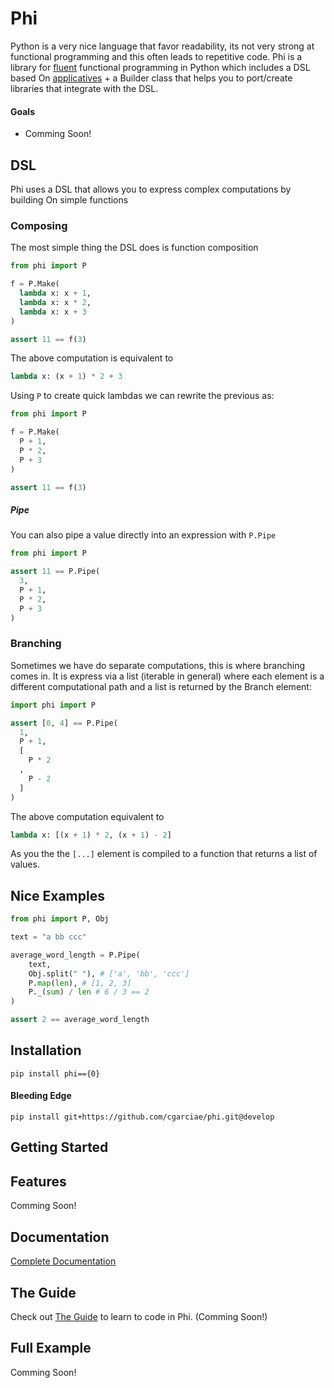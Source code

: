 # Phi
Python is a very nice language that favor readability, its not very strong at functional programming and this often leads to repetitive code.
Phi is a library for [fluent](https://en.wikipedia.org/wiki/Fluent_interface) functional programming in Python which includes a DSL based On [applicatives](http://learnyouahaskell.com/functors-applicative-functors-and-monoids) + a Builder class that helps you to port/create libraries that integrate with the DSL.

#### Goals

* Comming Soon!

## DSL
Phi uses a DSL that allows you to express complex computations by building On simple functions

### Composing
The most simple thing the DSL does is function composition

```python
from phi import P

f = P.Make(
  lambda x: x + 1,
  lambda x: x * 2,
  lambda x: x + 3
)

assert 11 == f(3)
```

The above computation is equivalent to

```python
lambda x: (x + 1) * 2 + 3
```

Using `P` to create quick lambdas we can rewrite the previous as:

```python
from phi import P

f = P.Make(
  P + 1,
  P * 2,
  P + 3
)

assert 11 == f(3)
```

##### Pipe

You can also pipe a value directly into an expression with `P.Pipe`

```python
from phi import P

assert 11 == P.Pipe(
  3,
  P + 1,
  P * 2,
  P + 3
)
```

### Branching
Sometimes we have do separate computations, this is where branching comes in. It is express via a list (iterable in general) where each element is a different computational path and a list is returned by the Branch element:

```python
import phi import P

assert [0, 4] == P.Pipe(
  1,
  P + 1,
  [
    P * 2
  ,
    P - 2
  ]
)
```

The above computation equivalent to

```python
lambda x: [(x + 1) * 2, (x + 1) - 2]
```

As you the the `[...]` element is compiled to a function that returns a list of values.

## Nice Examples

```python
from phi import P, Obj

text = "a bb ccc"

average_word_length = P.Pipe(
    text,
    Obj.split(" "), # ['a', 'bb', 'ccc']
    P.map(len), # [1, 2, 3]
    P._(sum) / len # 6 / 3 == 2
)

assert 2 == average_word_length
```

## Installation

    pip install phi=={0}


#### Bleeding Edge

    pip install git+https://github.com/cgarciae/phi.git@develop


## Getting Started


## Features
Comming Soon!

## Documentation
[Complete Documentation](http://cgarciae.github.io/phi/index.html)

## The Guide
Check out [The Guide](https://cgarciae.gitbooks.io/phi/content/) to learn to code in Phi. (Comming Soon!)

## Full Example
Comming Soon!
